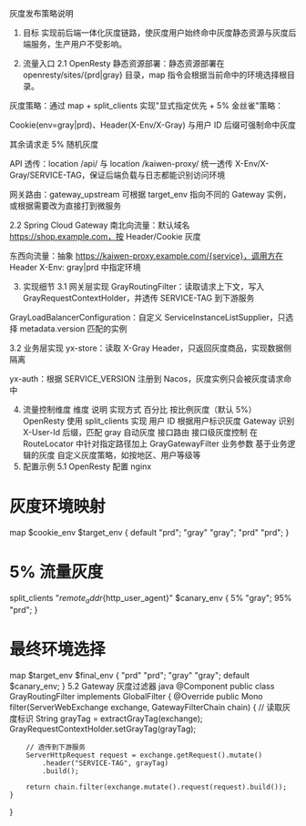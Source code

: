 灰度发布策略说明
1. 目标
实现前后端一体化灰度链路，使灰度用户始终命中灰度静态资源与灰度后端服务，生产用户不受影响。

2. 流量入口
2.1 OpenResty
静态资源部署：静态资源部署在 openresty/sites/{prd|gray} 目录，map 指令会根据当前命中的环境选择根目录。

灰度策略：通过 map + split_clients 实现"显式指定优先 + 5% 金丝雀"策略：

Cookie(env=gray|prd)、Header(X-Env/X-Gray) 与用户 ID 后缀可强制命中灰度

其余请求走 5% 随机灰度

API 透传：location /api/ 与 location /kaiwen-proxy/ 统一透传 X-Env/X-Gray/SERVICE-TAG，保证后端负载与日志都能识别访问环境

网关路由：gateway_upstream 可根据 target_env 指向不同的 Gateway 实例，或根据需要改为直接打到微服务

2.2 Spring Cloud Gateway
南北向流量：默认域名 https://shop.example.com，按 Header/Cookie 灰度

东西向流量：抽象 https://kaiwen-proxy.example.com/{service}，调用方在 Header X-Env: gray|prd 中指定环境

3. 实现细节
3.1 网关层实现
GrayRoutingFilter：读取请求上下文，写入 GrayRequestContextHolder，并透传 SERVICE-TAG 到下游服务

GrayLoadBalancerConfiguration：自定义 ServiceInstanceListSupplier，只选择 metadata.version 匹配的实例

3.2 业务层实现
yx-store：读取 X-Gray Header，只返回灰度商品，实现数据侧隔离

yx-auth：根据 SERVICE_VERSION 注册到 Nacos，灰度实例只会被灰度请求命中

4. 流量控制维度
维度	说明	实现方式
百分比	按比例灰度（默认 5%）	OpenResty 使用 split_clients 实现
用户 ID	根据用户标识灰度	Gateway 识别 X-User-Id 后缀，匹配 gray 自动灰度
接口路由	接口级灰度控制	在 RouteLocator 中针对指定路径加上 GrayGatewayFilter
业务参数	基于业务逻辑的灰度	自定义灰度策略，如按地区、用户等级等
5. 配置示例
5.1 OpenResty 配置
nginx
# 灰度环境映射
map $cookie_env $target_env {
    default "prd";
    "gray" "gray";
    "prd" "prd";
}

# 5% 流量灰度
split_clients "${remote_addr}${http_user_agent}" $canary_env {
    5% "gray";
    95% "prd";
}

# 最终环境选择
map $target_env $final_env {
    "prd" "prd";
    "gray" "gray";
    default $canary_env;
}
5.2 Gateway 灰度过滤器
java
@Component
public class GrayRoutingFilter implements GlobalFilter {
    @Override
    public Mono<Void> filter(ServerWebExchange exchange, GatewayFilterChain chain) {
        // 读取灰度标识
        String grayTag = extractGrayTag(exchange);
        GrayRequestContextHolder.setGrayTag(grayTag);
        
        // 透传到下游服务
        ServerHttpRequest request = exchange.getRequest().mutate()
            .header("SERVICE-TAG", grayTag)
            .build();
            
        return chain.filter(exchange.mutate().request(request).build());
    }
}